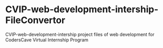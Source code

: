 # CVIP-web-development-intership-FileConvertor
 CVIP-web-development-intership project files of web development for CodersCave Virtual Internship Program
